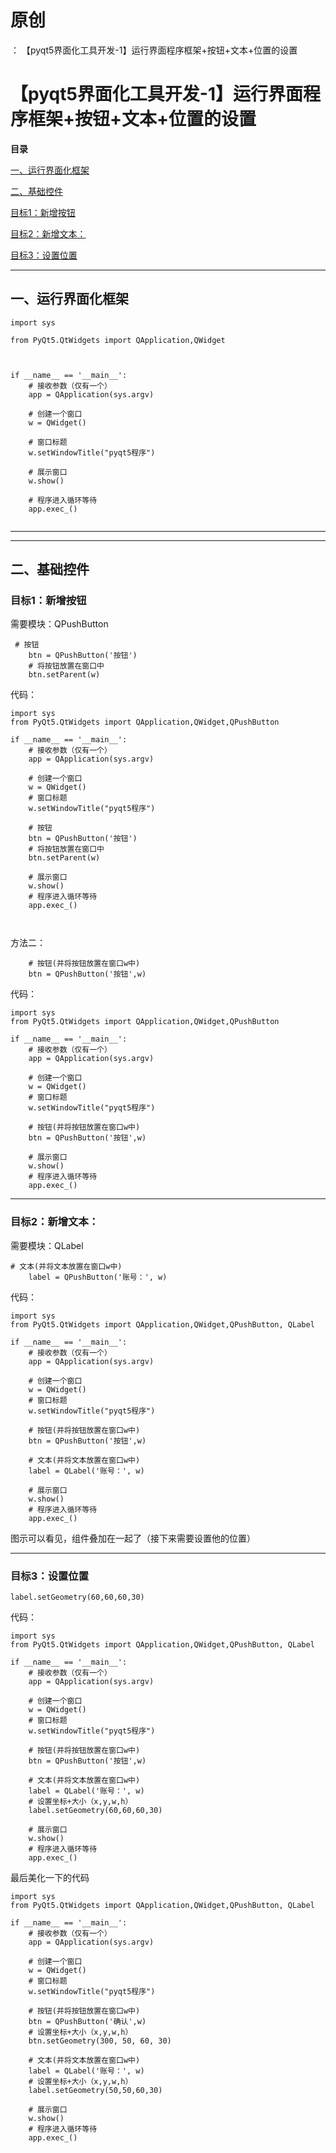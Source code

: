 # 原创
：  【pyqt5界面化工具开发-1】运行界面程序框架+按钮+文本+位置的设置

# 【pyqt5界面化工具开发-1】运行界面程序框架+按钮+文本+位置的设置

**目录**

[一、运行界面化框架](#%E4%B8%80%E3%80%81%E8%BF%90%E8%A1%8C%E7%95%8C%E9%9D%A2%E5%8C%96%E6%A1%86%E6%9E%B6)

[二、基础控件](#%E4%BA%8C%E3%80%81%E5%9F%BA%E7%A1%80%E6%8E%A7%E4%BB%B6)

[目标1：新增按钮](#%E7%9B%AE%E6%A0%871%EF%BC%9A%E6%96%B0%E5%A2%9E%E6%8C%89%E9%92%AE)

[目标2：新增文本：](#%E7%9B%AE%E6%A0%872%EF%BC%9A%E6%96%B0%E5%A2%9E%E6%96%87%E6%9C%AC%EF%BC%9A)

[目标3：设置位置](#%E7%9B%AE%E6%A0%873%EF%BC%9A%E8%AE%BE%E7%BD%AE%E4%BD%8D%E7%BD%AE)

---


## 一、运行界面化框架

```
import sys

from PyQt5.QtWidgets import QApplication,QWidget



if __name__ == '__main__':
    # 接收参数（仅有一个）
    app = QApplication(sys.argv)

    # 创建一个窗口
    w = QWidget()

    # 窗口标题
    w.setWindowTitle("pyqt5程序")

    # 展示窗口
    w.show()

    # 程序进入循环等待
    app.exec_()


```

---


---


## 二、基础控件

### 目标1：新增按钮

需要模块：QPushButton

```
 # 按钮
    btn = QPushButton('按钮')
    # 将按钮放置在窗口中
    btn.setParent(w)
```

代码：

```
import sys
from PyQt5.QtWidgets import QApplication,QWidget,QPushButton

if __name__ == '__main__':
    # 接收参数（仅有一个）
    app = QApplication(sys.argv)

    # 创建一个窗口
    w = QWidget()
    # 窗口标题
    w.setWindowTitle("pyqt5程序")

    # 按钮
    btn = QPushButton('按钮')
    # 将按钮放置在窗口中
    btn.setParent(w)

    # 展示窗口
    w.show()
    # 程序进入循环等待
    app.exec_()



```

方法二：

```
    # 按钮(并将按钮放置在窗口w中)
    btn = QPushButton('按钮',w)
```

代码：

```
import sys
from PyQt5.QtWidgets import QApplication,QWidget,QPushButton

if __name__ == '__main__':
    # 接收参数（仅有一个）
    app = QApplication(sys.argv)

    # 创建一个窗口
    w = QWidget()
    # 窗口标题
    w.setWindowTitle("pyqt5程序")

    # 按钮(并将按钮放置在窗口w中)
    btn = QPushButton('按钮',w)

    # 展示窗口
    w.show()
    # 程序进入循环等待
    app.exec_()
```

---


### 目标2：新增文本：

需要模块：QLabel

```
# 文本(并将文本放置在窗口w中)
    label = QPushButton('账号：', w)
```

代码：

```
import sys
from PyQt5.QtWidgets import QApplication,QWidget,QPushButton, QLabel

if __name__ == '__main__':
    # 接收参数（仅有一个）
    app = QApplication(sys.argv)

    # 创建一个窗口
    w = QWidget()
    # 窗口标题
    w.setWindowTitle("pyqt5程序")

    # 按钮(并将按钮放置在窗口w中)
    btn = QPushButton('按钮',w)

    # 文本(并将文本放置在窗口w中)
    label = QLabel('账号：', w)

    # 展示窗口
    w.show()
    # 程序进入循环等待
    app.exec_()
```

图示可以看见，组件叠加在一起了（接下来需要设置他的位置）

---


### 目标3：设置位置

```
label.setGeometry(60,60,60,30)
```

代码：

```
import sys
from PyQt5.QtWidgets import QApplication,QWidget,QPushButton, QLabel

if __name__ == '__main__':
    # 接收参数（仅有一个）
    app = QApplication(sys.argv)

    # 创建一个窗口
    w = QWidget()
    # 窗口标题
    w.setWindowTitle("pyqt5程序")

    # 按钮(并将按钮放置在窗口w中)
    btn = QPushButton('按钮',w)

    # 文本(并将文本放置在窗口w中)
    label = QLabel('账号：', w)
    # 设置坐标+大小（x,y,w,h）
    label.setGeometry(60,60,60,30)

    # 展示窗口
    w.show()
    # 程序进入循环等待
    app.exec_()
```

最后美化一下的代码

```
import sys
from PyQt5.QtWidgets import QApplication,QWidget,QPushButton, QLabel

if __name__ == '__main__':
    # 接收参数（仅有一个）
    app = QApplication(sys.argv)

    # 创建一个窗口
    w = QWidget()
    # 窗口标题
    w.setWindowTitle("pyqt5程序")

    # 按钮(并将按钮放置在窗口w中)
    btn = QPushButton('确认',w)
    # 设置坐标+大小（x,y,w,h）
    btn.setGeometry(300, 50, 60, 30)

    # 文本(并将文本放置在窗口w中)
    label = QLabel('账号：', w)
    # 设置坐标+大小（x,y,w,h）
    label.setGeometry(50,50,60,30)

    # 展示窗口
    w.show()
    # 程序进入循环等待
    app.exec_()
```
